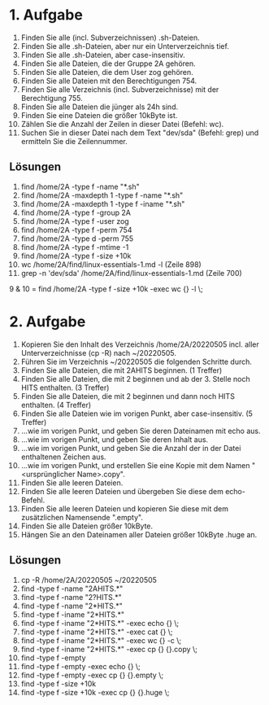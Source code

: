 # 1. Aufgabe
1. Finden Sie alle (incl. Subverzeichnissen) .sh-Dateien.  
2. Finden Sie alle .sh-Dateien, aber nur ein Unterverzeichnis tief.  
3. Finden Sie alle .sh-Dateien, aber case-insensitiv.  
4. Finden Sie alle Dateien, die der Gruppe 2A gehören.  
5. Finden Sie alle Dateien, die dem User zog gehören.  
6. Finden Sie alle Dateien mit den Berechtigungen 754.  
7. Finden Sie alle Verzeichnis (incl. Subverzeichnisse) mit der Berechtigung 755.  
8. Finden Sie alle Dateien die jünger als 24h sind.  
9. Finden Sie eine Dateien die größer 10kByte ist.  
10. Zählen Sie die Anzahl der Zeilen in dieser Datei (Befehl: wc).  
11. Suchen Sie in dieser Datei nach dem Text "dev/sda" (Befehl: grep) und ermitteln Sie die Zeilennummer.

## Lösungen
1. find /home/2A -type f -name "\*.sh"
2. find /home/2A -maxdepth 1 -type f -name "\*.sh"
3. find /home/2A -maxdepth 1 -type f -iname "\*.sh"
4. find /home/2A -type f -group 2A
5. find /home/2A -type f -user zog
6. find /home/2A -type f -perm 754
7. find /home/2A -type d -perm 755
8. find /home/2A -type f -mtime -1
9. find /home/2A -type f -size +10k
10. wc /home/2A/find/linux-essentials-1.md -l (Zeile 898)
11. grep -n 'dev/sda' /home/2A/find/linux-essentials-1.md (Zeile 700)

9 & 10 = find /home/2A -type f -size +10k -exec wc {} -l \\;


# 2. Aufgabe
1. Kopieren Sie den Inhalt des Verzeichnis /home/2A/20220505 incl. aller Unterverzeichnisse (cp -R) nach ~/20220505.  
2. Führen Sie im Verzeichnis ~/20220505 die folgenden Schritte durch.  
3. Finden Sie alle Dateien, die mit 2AHITS beginnen. (1 Treffer)  
4. Finden Sie alle Dateien, die mit 2 beginnen und ab der 3. Stelle noch HITS enthalten. (3 Treffer)  
5. Finden Sie alle Dateien, die mit 2 beginnen und dann noch HITS enthalten. (4 Treffer)  
6. Finden Sie alle Dateien wie im vorigen Punkt, aber case-insensitiv. (5 Treffer)  
7. ...wie im vorigen Punkt, und geben Sie deren Dateinamen mit echo aus.  
8. ...wie im vorigen Punkt, und geben Sie deren Inhalt aus.  
9. ...wie im vorigen Punkt, und geben Sie die Anzahl der in der Datei enthaltenen Zeichen aus.  
10. ...wie im vorigen Punkt, und erstellen Sie eine Kopie mit dem Namen "<ursprünglicher Name>.copy".  
11. Finden Sie alle leeren Dateien.  
12. Finden Sie alle leeren Dateien und übergeben Sie diese dem echo-Befehl.  
13. Finden Sie alle leeren Dateien und kopieren Sie diese mit dem zusätzlichen Namensende ".empty".  
14. Finden Sie alle Dateien größer 10kByte.  
15. Hängen Sie an den Dateinamen aller Dateien größer 10kByte .huge an.

## Lösungen
1.    cp -R /home/2A/20220505 ~/20220505
3.    find -type f -name "2AHITS.\*"
4.    find -type f -name "2?HITS.\*"
5.    find -type f -name "2\*HITS.\*"
6.    find -type f -iname "2\*HITS.\*"
7.    find -type f -iname "2\*HITS.\*" -exec echo {} \\;
8.    find -type f -iname "2\*HITS.\*" -exec cat {} \\;
9.    find -type f -iname "2\*HITS.\*" -exec wc {} -c \\;
10.  find -type f -iname "2\*HITS.\*" -exec cp {} {}.copy \\;
11.  find -type f -empty
12.  find -type f -empty -exec  echo {} \\;
13.  find -type f -empty -exec cp {} {}.empty \\;
14.  find -type f -size +10k
15.  find -type f -size +10k -exec cp {} {}.huge \\;

